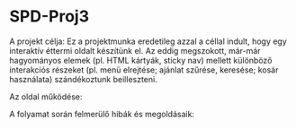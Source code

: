 # SPD-Proj3

A projekt célja:
Ez a projektmunka eredetileg azzal a céllal indult, hogy egy interaktív éttermi oldalt készítünk el. Az eddig megszokott, már-már hagyományos elemek (pl. HTML kártyák, sticky nav) mellett különböző interakciós részeket (pl. menü elrejtése; ajánlat szűrése, keresése; kosár használata) szándékoztunk beilleszteni.

Az oldal működése:


A folyamat során felmerülő hibák és megoldásaik:
